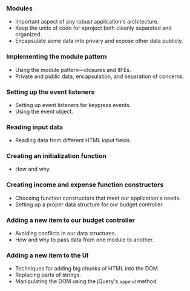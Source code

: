 ### Modules

-   Important aspect of any robust application's architecture.
-   Keep the units of code for aproject both cleanly separated and organized.
-   Encapsulate some data into privary and expose other data publicly.

### Implementing the module pattern

-   Using the module pattern—closures and IIFEs.
-   Private and public data, encapsulation, and separation of concerns.

### Setting up the event listeners

-   Setting up event listeners for keypress events.
-   Using the event object.

### Reading input data

-   Reading data from different HTML input fields.

### Creating an initialization function

-   How and why.

### Creating income and expense function constructors

-   Choosing function constructors that meet our application's needs.
-   Setting up a proper data structure for our budget controller.

### Adding a new item to our budget controller

-   Avoiding conflicts in our data structures.
-   How and why to pass data from one module to another.

### Adding a new item to the UI

-   Techniques for adding big chunks of HTML into the DOM.
-   Replacing parts of strings.
-   Manipulating the DOM using the jQuery's `append` method.